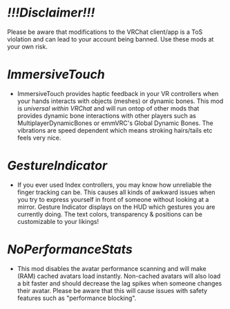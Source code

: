 # ***!!!Disclaimer!!!***
Please be aware that modifications to the VRChat client/app is a ToS violation and can lead to your account being banned.
Use these mods at your own risk.

# _ImmersiveTouch_
- ImmersiveTouch provides haptic feedback in your VR controllers when your hands interacts with objects (meshes) or dynamic bones.
This mod is _universal within VRChat_ and will run ontop of other mods that provides dynamic bone interactions with other players
such as MultiplayerDynamicBones or emmVRC's Global Dynamic Bones.
The vibrations are speed dependent which means stroking hairs/tails etc feels very nice.


# _GestureIndicator_
- If you ever used Index controllers, you may know how unreliable the finger tracking can be.
This causes all kinds of awkward issues when you try to express yourself in front of someone without looking at a mirror.
Gesture Indicator displays on the HUD which gestures you are currently doing.
The text colors, transparency & positions can be customizable to your likings!


# _NoPerformanceStats_
- This mod disables the avatar performance scanning and will make (RAM) cached avatars load instantly.
Non-cached avatars will also load a bit faster and should decrease the lag spikes when someone changes their avatar.
Please be aware that this will cause issues with safety features such as "performance blocking". 
